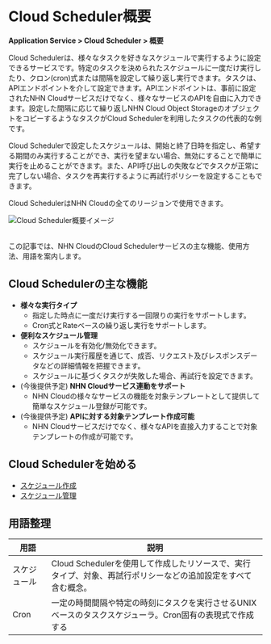 # Cloud Scheduler概要

**Application Service > Cloud Scheduler > 概要**

Cloud Schedulerは、様々なタスクを好きなスケジュールで実行するように設定できるサービスです。特定のタスクを決められたスケジュールに一度だけ実行したり、クロン(cron)式または間隔を設定して繰り返し実行できます。タスクは、APIエンドポイントを介して設定できます。APIエンドポイントは、事前に設定されたNHN Cloudサービスだけでなく、様々なサービスのAPIを自由に入力できます。設定した間隔に応じて繰り返しNHN Cloud Object StorageのオブジェクトをコピーするようなタスクがCloud Schedulerを利用したタスクの代表的な例です。

Cloud Schedulerで設定したスケジュールは、開始と終了日時を指定し、希望する期間のみ実行することができ、実行を望まない場合、無効にすることで簡単に実行を止めることができます。また、API呼び出しの失敗などでタスクが正常に完了しない場合、タスクを再実行するように再試行ポリシーを設定することもできます。

Cloud SchedulerはNHN Cloudの全てのリージョンで使用できます。


![Cloud Scheduler概要イメージ](https://static.toastoven.net/prod_cloud_scheduler/CloudScheduler_overview_ja_800.png)


<br>
この記事では、NHN CloudのCloud Schedulerサービスの主な機能、使用方法、用語を案内します。

## Cloud Schedulerの主な機能

* **様々な実行タイプ**
    * 指定した時点に一度だけ実行する一回限りの実行をサポートします。
    * Cron式とRateベースの繰り返し実行をサポートします。
* **便利なスケジュール管理**
    * スケジュールを有効化/無効化できます。
    * スケジュール実行履歴を通じて、成否、リクエスト及びレスポンスデータなどの詳細情報を把握できます。
    * スケジュールに基づくタスクが失敗した場合、再試行を設定できます。
* (今後提供予定) **NHN Cloudサービス連動をサポート**
    * NHN Cloudの様々なサービスの機能を対象テンプレートとして提供して簡単なスケジュール登録が可能です。
* (今後提供予定) **APIに対する対象テンプレート作成可能**
    * NHN Cloudサービスだけでなく、様々なAPIを直接入力することで対象テンプレートの作成が可能です。

## Cloud Schedulerを始める

* [スケジュール作成](create-schedule)
* [スケジュール管理](manage-schedule)

## 用語整理


| 用語 | 説明 |
| --- | --- |
| スケジュール | Cloud Schedulerを使用して作成したリソースで、実行タイプ、対象、再試行ポリシーなどの追加設定をすべて含む概念。 |
| Cron | 一定の時間間隔や特定の時刻にタスクを実行させるUNIXベースのタスクスケジューラ。Cron固有の表現式で作成する |
